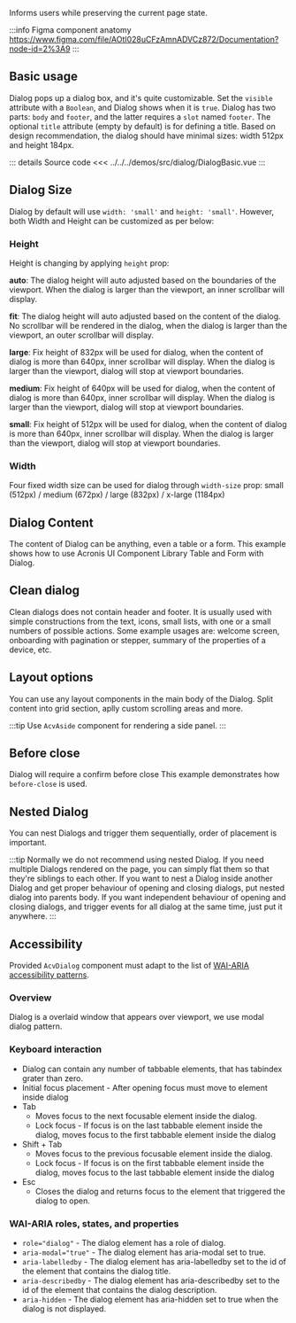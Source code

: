 Informs users while preserving the current page state.

:::info Figma component anatomy
https://www.figma.com/file/AOtI028uCFzAmnADVCz872/Documentation?node-id=2%3A9
:::

## Basic usage

Dialog pops up a dialog box, and it's quite customizable.
Set the `visible` attribute with a `Boolean`, and Dialog shows when it is `true`.
Dialog has two parts: `body` and `footer`, and the latter requires a `slot` named `footer`.
The optional `title` attribute (empty by default) is for defining a title.
Based on design recommendation, the dialog should have minimal sizes: width 512px and height 184px.

<DialogBasic />

::: details Source code
<<< ../../../demos/src/dialog/DialogBasic.vue
:::

## Dialog Size

Dialog by default will use `width: 'small'` and `height: 'small'`.
However, both Width and Height can be customized as per below:

### Height

Height is changing by applying `height` prop:

**auto**: The dialog height will auto adjusted based on the boundaries of the viewport.
When the dialog is larger than the viewport, an inner scrollbar will display.

<DialogHeightAuto />

**fit**: The dialog height will auto adjusted based on the content of the dialog.
No scrollbar will be rendered in the dialog, when the dialog is larger than the viewport,
an outer scrollbar will display.

<DialogHeightFit />

**large**: Fix height of 832px will be used for dialog,
when the content of dialog is more than 640px, inner scrollbar will display.
When the dialog is larger than the viewport, dialog will stop at viewport boundaries.

<DialogHeightLarge />

**medium**: Fix height of 640px will be used for dialog,
when the content of dialog is more than 640px, inner scrollbar will display.
When the dialog is larger than the viewport, dialog will stop at viewport boundaries.

<DialogHeightMedium />

**small**: Fix height of 512px will be used for dialog,
when the content of dialog is more than 640px, inner scrollbar will display.
When the dialog is larger than the viewport, dialog will stop at viewport boundaries.

<DialogHeightSmall />

### Width

Four fixed width size can be used for dialog through `width-size` prop:
small (512px) / medium (672px) / large (832px) / x-large (1184px)

<DialogWidthSmall />

## Dialog Content

The content of Dialog can be anything, even a table or a form.
This example shows how to use Acronis UI Component Library Table and Form with Dialog.

<DialogWithTable />

## Clean dialog

Clean dialogs does not contain header and footer.
It is usually used with simple constructions from the text, icons, small lists, with one or a small numbers of possible actions.
Some example usages are: welcome screen, onboarding with pagination or stepper, summary of the properties of a device, etc.

<DialogClean />

## Layout options

You can use any layout components in the main body of the Dialog.
Split content into grid section, aplly custom scrolling areas and more.

:::tip
Use `AcvAside` component for rendering a side panel.
:::

## Before close

Dialog will require a confirm before close
This example demonstrates how `before-close` is used.

## Nested Dialog

You can nest Dialogs and trigger them sequentially, order of placement is important.

:::tip
Normally we do not recommend using nested Dialog.
If you need multiple Dialogs rendered on the page,
you can simply flat them so that they're siblings to each other.
If you want to nest a Dialog inside another Dialog and get proper behaviour of opening and closing dialogs,
put nested dialog into parents body.
If you want independent behaviour of opening and closing dialogs, and trigger events for all dialog at the same time,
just put it anywhere.
:::

<DialogNested />

## Accessibility

Provided `AcvDialog` component must adapt to the list of
[WAI-ARIA accessibility patterns](https://www.w3.org/WAI/ARIA/apg/patterns/dialog-modal/).

### Overview

Dialog is a overlaid window that appears over viewport, we use modal dialog pattern.

### Keyboard interaction

- Dialog can contain any number of tabbable elements, that has tabindex grater than zero.
- Initial focus placement - After opening focus must move to element inside dialog
- Tab
  - Moves focus to the next focusable element inside the dialog.
  - Lock focus - If focus is on the last tabbable element inside the dialog, moves focus to the first tabbable element inside the dialog
- Shift + Tab
  - Moves focus to the previous focusable element inside the dialog.
  - Lock focus - If focus is on the first tabbable element inside the dialog, moves focus to the last tabbable element inside the dialog
- Esc
  - Closes the dialog and returns focus to the element that triggered the dialog to open.

### WAI-ARIA roles, states, and properties

- `role="dialog"` - The dialog element has a role of dialog.
- `aria-modal="true"` - The dialog element has aria-modal set to true.
- `aria-labelledby` - The dialog element has aria-labelledby set to the id of the element that contains the dialog title.
- `aria-describedby` - The dialog element has aria-describedby set to the id of the element that contains the dialog description.
- `aria-hidden` - The dialog element has aria-hidden set to true when the dialog is not displayed.
